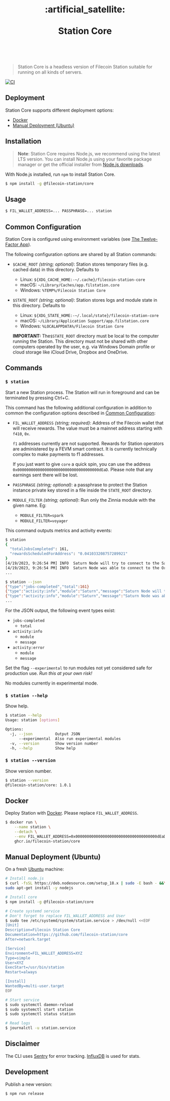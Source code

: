 <h1 align="center">
	<br>
	 :artificial_satellite:
	<br>
	<br>
	Station Core
	<br>
	<br>
	<br>
</h1>

> Station Core is a headless version of Filecoin Station suitable for running on
> all kinds of servers.

[![CI](https://github.com/filecoin-station/core/actions/workflows/ci.yml/badge.svg)](https://github.com/filecoin-station/core/actions/workflows/ci.yml)

## Deployment

Station Core supports different deployment options:

- [Docker](#docker)
- [Manual Deployment (Ubuntu)](#manual-deployment-ubuntu)

## Installation

> **Note**: Station Core requires Node.js, we recommend using the latest LTS
> version. You can install Node.js using your favorite package manager or get
> the official installer from
> [Node.js downloads](https://nodejs.org/en/download/).

With Node.js installed, run `npm` to install Station Core.

```bash
$ npm install -g @filecoin-station/core
```

## Usage

```bash
$ FIL_WALLET_ADDRESS=... PASSPHRASE=... station
```

## Common Configuration

Station Core is configured using environment variables (see
[The Twelve-Factor App](https://12factor.net/config)).

The following configuration options are shared by all Station commands:

- `$CACHE_ROOT` _(string; optional)_: Station stores temporary files (e.g.
  cached data) in this directory. Defaults to
  - Linux: `${XDG_CACHE_HOME:-~/.cache}/filecoin-station-core`
  - macOS: `~/Library/Caches/app.filstation.core`
  - Windows: `%TEMP%/Filecoin Station Core`
- `$STATE_ROOT` _(string; optional)_: Station stores logs and module state in
  this directory. Defaults to

  - Linux: `${XDG_STATE_HOME:-~/.local/state}/filecoin-station-core`
  - macOS: `~/Library/Application Support/app.filstation.core`
  - Windows: `%LOCALAPPDATA%/Filecoin Station Core`

  **IMPORTANT:** The`$STATE_ROOT` directory must be local to the computer
  running the Station. This directory must not be shared with other computers
  operated by the user, e.g. via Windows Domain profile or cloud storage like
  iCloud Drive, Dropbox and OneDrive.

## Commands

### `$ station`

Start a new Station process. The Station will run in foreground and can be
terminated by pressing Ctrl+C.

This command has the following additional configuration in addition to common
the configuration options described in
[Common Configuration](#common-configuration):

- `FIL_WALLET_ADDRESS` _(string; required)_: Address of the Filecoin wallet that
  will receive rewards. The value must be a mainnet address starting with
  `f410`, `0x`.

  `f1` addresses currently are not supported. Rewards for Station operators are
  administered by a FEVM smart contract. It is currently technically complex to
  make payments to f1 addresses.

  If you just want to give `core` a quick spin, you can use the address
  `0x000000000000000000000000000000000000dEaD`. Please note that any earnings
  sent there will be lost.

- `PASSPHRASE` _(string; optional)_: a passphrase to protect the Station
  instance private key stored in a file inside the `STATE_ROOT` directory.

- `MODULE_FILTER` _(string; optional)_: Run only the Zinnia module with the
  given name. Eg:
  - `MODULE_FILTER=spark`
  - `MODULE_FILTER=voyager`

This command outputs metrics and activity events:

```bash
$ station
{
  "totalJobsCompleted": 161,
  "rewardsScheduledForAddress": "0.041033208757289921"
}
[4/19/2023, 9:26:54 PM] INFO  Saturn Node will try to connect to the Saturn Orchestrator...
[4/19/2023, 9:26:54 PM] INFO  Saturn Node was able to connect to the Orchestrator and will now start connecting to the Saturn network...
...
```

```bash
$ station --json
{"type":"jobs-completed","total":161}
{"type":"activity:info","module":"Saturn","message":"Saturn Node will try to connect to the Saturn Orchestrator..."}
{"type":"activity:info","module":"Saturn","message":"Saturn Node was able to connect to the Orchestrator and will now start connecting to the Saturn network..."}
...
```

For the JSON output, the following event types exist:

- `jobs-completed`
  - `total`
- `activity:info`
  - `module`
  - `message`
- `activity:error`
  - `module`
  - `message`

Set the flag `--experimental` to run modules not yet considered safe for
production use. _Run this at your own risk!_

No modules currently in experimental mode.

### `$ station --help`

Show help.

```bash
$ station --help
Usage: station [options]

Options:
  -j, --json          Output JSON                                      [boolean]
      --experimental  Also run experimental modules                    [boolean]
  -v, --version       Show version number                              [boolean]
  -h, --help          Show help                                        [boolean]
```

### `$ station --version`

Show version number.

```bash
$ station --version
@filecoin-station/core: 1.0.1
```

## Docker

Deploy Station with [Docker](https://www.docker.com/). Please replace
`FIL_WALLET_ADDRESS`.

```bash
$ docker run \
	--name station \
	--detach \
	--env FIL_WALLET_ADDRESS=0x000000000000000000000000000000000000dEaD \
	ghcr.io/filecoin-station/core
```

## Manual Deployment (Ubuntu)

On a fresh [Ubuntu](https://ubuntu.com/) machine:

```bash
# Install node.js
$ curl -fsSL https://deb.nodesource.com/setup_18.x | sudo -E bash - &&\
sudo apt-get install -y nodejs

# Install core
$ npm install -g @filecoin-station/core

# Create systemd service
# Don't forget to replace FIL_WALLET_ADDRESS and User
$ sudo tee /etc/systemd/system/station.service > /dev/null <<EOF
[Unit]
Description=Filecoin Station Core
Documentation=https://github.com/filecoin-station/core
After=network.target

[Service]
Environment=FIL_WALLET_ADDRESS=XYZ
Type=simple
User=XYZ
ExecStart=/usr/bin/station
Restart=always

[Install]
WantedBy=multi-user.target
EOF

# Start service
$ sudo systemctl daemon-reload
$ sudo systemctl start station
$ sudo systemctl status station

# Read logs
$ journalctl -u station.service
```

## Disclaimer

The CLI uses [Sentry](https://sentry.io) for error tracking.
[InfluxDB](https://www.influxdata.com/) is used for stats.

## Development

Publish a new version:

```bash
$ npm run release
```
